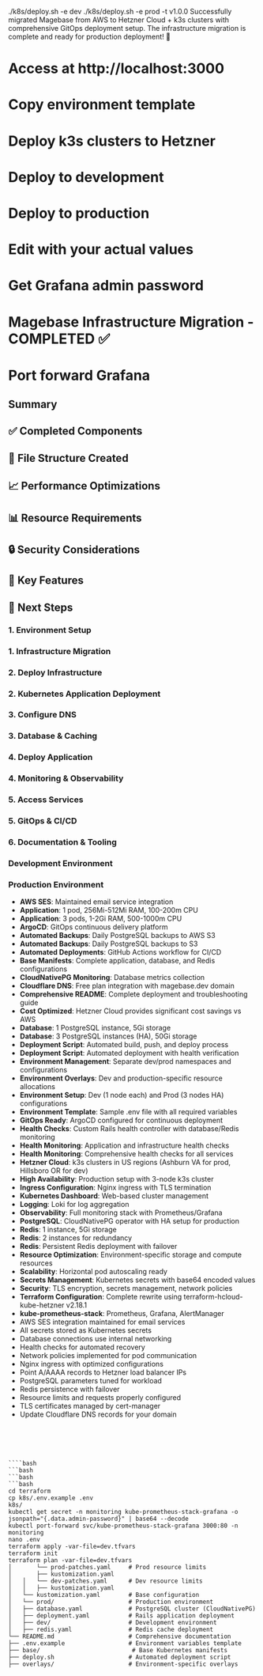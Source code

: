   ./k8s/deploy.sh -e dev
  ./k8s/deploy.sh -e prod -t v1.0.0
  Successfully migrated Magebase from AWS to Hetzner Cloud + k3s clusters with comprehensive GitOps deployment setup.
  The infrastructure migration is complete and ready for production deployment! 🎉
# Access at http://localhost:3000
# Copy environment template
# Deploy k3s clusters to Hetzner
# Deploy to development
# Deploy to production
# Edit with your actual values
# Get Grafana admin password
# Magebase Infrastructure Migration - COMPLETED ✅
# Port forward Grafana
## Summary
## ✅ Completed Components
## 📁 File Structure Created
## 📈 Performance Optimizations
## 📊 Resource Requirements
## 🔒 Security Considerations
## 🔧 Key Features
## 🚀 Next Steps
### 1. Environment Setup
### 1. Infrastructure Migration
### 2. Deploy Infrastructure
### 2. Kubernetes Application Deployment
### 3. Configure DNS
### 3. Database & Caching
### 4. Deploy Application
### 4. Monitoring & Observability
### 5. Access Services
### 5. GitOps & CI/CD
### 6. Documentation & Tooling
### Development Environment
### Production Environment
- **AWS SES**: Maintained email service integration
- **Application**: 1 pod, 256Mi-512Mi RAM, 100-200m CPU
- **Application**: 3 pods, 1-2Gi RAM, 500-1000m CPU
- **ArgoCD**: GitOps continuous delivery platform
- **Automated Backups**: Daily PostgreSQL backups to AWS S3
- **Automated Backups**: Daily PostgreSQL backups to S3
- **Automated Deployments**: GitHub Actions workflow for CI/CD
- **Base Manifests**: Complete application, database, and Redis configurations
- **CloudNativePG Monitoring**: Database metrics collection
- **Cloudflare DNS**: Free plan integration with magebase.dev domain
- **Comprehensive README**: Complete deployment and troubleshooting guide
- **Cost Optimized**: Hetzner Cloud provides significant cost savings vs AWS
- **Database**: 1 PostgreSQL instance, 5Gi storage
- **Database**: 3 PostgreSQL instances (HA), 50Gi storage
- **Deployment Script**: Automated build, push, and deploy process
- **Deployment Script**: Automated deployment with health verification
- **Environment Management**: Separate dev/prod namespaces and configurations
- **Environment Overlays**: Dev and production-specific resource allocations
- **Environment Setup**: Dev (1 node each) and Prod (3 nodes HA) configurations
- **Environment Template**: Sample .env file with all required variables
- **GitOps Ready**: ArgoCD configured for continuous deployment
- **Health Checks**: Custom Rails health controller with database/Redis monitoring
- **Health Monitoring**: Application and infrastructure health checks
- **Health Monitoring**: Comprehensive health checks for all services
- **Hetzner Cloud**: k3s clusters in US regions (Ashburn VA for prod, Hillsboro OR for dev)
- **High Availability**: Production setup with 3-node k3s cluster
- **Ingress Configuration**: Nginx ingress with TLS termination
- **Kubernetes Dashboard**: Web-based cluster management
- **Logging**: Loki for log aggregation
- **Observability**: Full monitoring stack with Prometheus/Grafana
- **PostgreSQL**: CloudNativePG operator with HA setup for production
- **Redis**: 1 instance, 5Gi storage
- **Redis**: 2 instances for redundancy
- **Redis**: Persistent Redis deployment with failover
- **Resource Optimization**: Environment-specific storage and compute resources
- **Scalability**: Horizontal pod autoscaling ready
- **Secrets Management**: Kubernetes secrets with base64 encoded values
- **Security**: TLS encryption, secrets management, network policies
- **Terraform Configuration**: Complete rewrite using terraform-hcloud-kube-hetzner v2.18.1
- **kube-prometheus-stack**: Prometheus, Grafana, AlertManager
- AWS SES integration maintained for email services
- All secrets stored as Kubernetes secrets
- Database connections use internal networking
- Health checks for automated recovery
- Network policies implemented for pod communication
- Nginx ingress with optimized configurations
- Point A/AAAA records to Hetzner load balancer IPs
- PostgreSQL parameters tuned for workload
- Redis persistence with failover
- Resource limits and requests properly configured
- TLS certificates managed by cert-manager
- Update Cloudflare DNS records for your domain
```
```
```
```
```
```
```
```
```
```
````
````bash
```bash
```bash
```bash
cd terraform
cp k8s/.env.example .env
k8s/
kubectl get secret -n monitoring kube-prometheus-stack-grafana -o jsonpath="{.data.admin-password}" | base64 --decode
kubectl port-forward svc/kube-prometheus-stack-grafana 3000:80 -n monitoring
nano .env
terraform apply -var-file=dev.tfvars
terraform init
terraform plan -var-file=dev.tfvars
│       └── prod-patches.yaml     # Prod resource limits
│       ├── kustomization.yaml
│   │   └── dev-patches.yaml      # Dev resource limits
│   │   ├── kustomization.yaml
│   └── kustomization.yaml        # Base configuration
│   └── prod/                     # Production environment
│   ├── database.yaml             # PostgreSQL cluster (CloudNativePG)
│   ├── deployment.yaml           # Rails application deployment
│   ├── dev/                      # Development environment
│   ├── redis.yaml                # Redis cache deployment
└── README.md                     # Comprehensive documentation
├── .env.example                  # Environment variables template
├── base/                          # Base Kubernetes manifests
├── deploy.sh                     # Automated deployment script
├── overlays/                     # Environment-specific overlays
